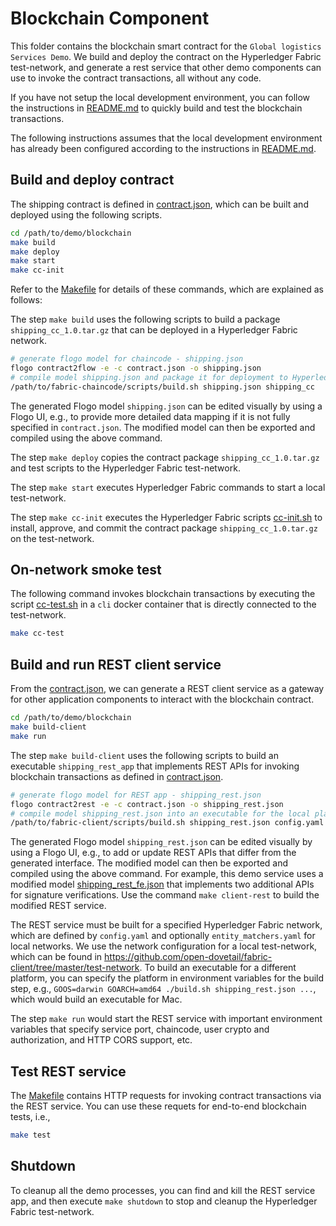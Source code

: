 # Blockchain Component

This folder contains the blockchain smart contract for the `Global logistics Services Demo`. We build and deploy the contract on the Hyperledger Fabric test-network, and generate a rest service that other demo components can use to invoke the contract transactions, all without any code.

If you have not setup the local development environment, you can follow the instructions in [README.md](docker/README.md) to quickly build and test the blockchain transactions.

The following instructions assumes that the local development environment has already been configured according to the instructions in [README.md](https://github.com/open-dovetail/fabric-chaincode/blob/master/README.md).

## Build and deploy contract

The shipping contract is defined in [contract.json](./contract.json), which can be built and deployed using the following scripts.

```bash
cd /path/to/demo/blockchain
make build
make deploy
make start
make cc-init
```

Refer to the [Makefile](./Makefile) for details of these commands, which are explained as follows:

The step `make build` uses the following scripts to build a package `shipping_cc_1.0.tar.gz` that can be deployed in a Hyperledger Fabric network.

```bash
# generate flogo model for chaincode - shipping.json
flogo contract2flow -e -c contract.json -o shipping.json
# compile model shipping.json and package it for deployment to Hyperledger Fabric
/path/to/fabric-chaincode/scripts/build.sh shipping.json shipping_cc
```

The generated Flogo model `shipping.json` can be edited visually by using a Flogo UI, e.g., to provide more detailed data mapping if it is not fully specified in `contract.json`. The modified model can then be exported and compiled using the above command.

The step `make deploy` copies the contract package `shipping_cc_1.0.tar.gz` and test scripts to the Hyperledger Fabric test-network.

The step `make start` executes Hyperledger Fabric commands to start a local test-network.

The step `make cc-init` executes the Hyperledger Fabric scripts [cc-init.sh](./cc-init.sh) to install, approve, and commit the contract package `shipping_cc_1.0.tar.gz` on the test-network.

## On-network smoke test

The following command invokes blockchain transactions by executing the script [cc-test.sh](./cc-test.sh) in a `cli` docker container that is directly connected to the test-network.

```bash
make cc-test
```

## Build and run REST client service

From the [contract.json](./contract.json), we can generate a REST client service as a gateway for other application components to interact with the blockchain contract.

```bash
cd /path/to/demo/blockchain
make build-client
make run
```

The step `make build-client` uses the following scripts to build an executable `shipping_rest_app` that implements REST APIs for invoking blockchain transactions as defined in [contract.json](./contract.json).

```bash
# generate flogo model for REST app - shipping_rest.json
flogo contract2rest -e -c contract.json -o shipping_rest.json
# compile model shipping_rest.json into an executable for the local platform
/path/to/fabric-client/scripts/build.sh shipping_rest.json config.yaml local_entity_matchers.yaml
```

The generated Flogo model `shipping_rest.json` can be edited visually by using a Flogo UI, e.g., to add or update REST APIs that differ from the generated interface. The modified model can then be exported and compiled using the above command. For example, this demo service uses a modified model [shipping_rest_fe.json](./shipping_rest_fe.json) that implements two additional APIs for signature verifications. Use the command `make client-rest` to build the modified REST service.

The REST service must be built for a specified Hyperledger Fabric network, which are defined by `config.yaml` and optionally `entity_matchers.yaml` for local networks. We use the network configuration for a local test-network, which can be found in <https://github.com/open-dovetail/fabric-client/tree/master/test-network>. To build an executable for a different platform, you can specify the platform in environment variables for the build step, e.g., `GOOS=darwin GOARCH=amd64 ./build.sh shipping_rest.json ...`, which would build an executable for Mac.

The step `make run` would start the REST service with important environment variables that specify service port, chaincode, user crypto and authorization, and HTTP CORS support, etc.

## Test REST service

The [Makefile](./Makefile) contains HTTP requests for invoking contract transactions via the REST service. You can use these requets for end-to-end blockchain tests, i.e.,

```bash
make test
```

## Shutdown

To cleanup all the demo processes, you can find and kill the REST service app, and then execute `make shutdown` to stop and cleanup the Hyperledger Fabric test-network.
